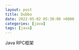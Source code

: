 ```yaml
---
layout: post
title: Dubbo
date: 2022-05-02 05:30:00 +0800
categories: [java]
tags: [java]
---
```

Java RPC框架